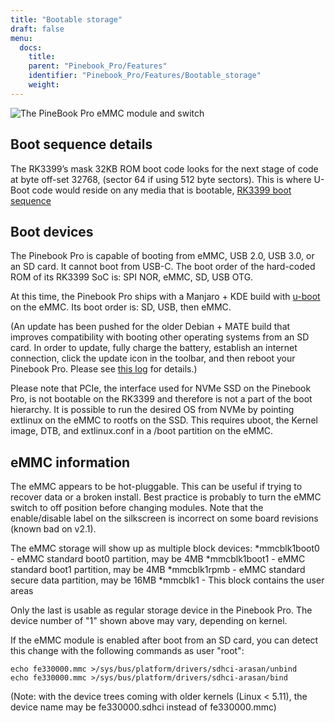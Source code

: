 ```yaml
---
title: "Bootable storage"
draft: false
menu:
  docs:
    title:
    parent: "Pinebook_Pro/Features"
    identifier: "Pinebook_Pro/Features/Bootable_storage"
    weight: 
---
```


![The PineBook Pro eMMC module and switch](/documentation/images/Pbp_emmc_disable_sw.jpg)

## Boot sequence details

The RK3399’s mask 32KB ROM boot code looks for the next stage of code at byte off-set 32768, (sector 64 if using 512 byte sectors). This is where U-Boot code would reside on any media that is bootable, [RK3399 boot sequence](/documentation/General/RK3399_boot_sequence)

## Boot devices

The Pinebook Pro is capable of booting from eMMC, USB 2.0, USB 3.0, or an SD card. It cannot boot from USB-C. The boot order of the hard-coded ROM of its RK3399 SoC is: SPI NOR, eMMC, SD, USB OTG.

At this time, the Pinebook Pro ships with a Manjaro + KDE build with [u-boot](https://www.denx.de/wiki/U-Boot/) on the eMMC. Its boot order is: SD, USB, then eMMC.

(An update has been pushed for the older Debian + MATE build that improves compatibility with booting other operating systems from an SD card. In order to update, fully charge the battery, establish an internet connection, click the update icon in the toolbar, and then reboot your Pinebook Pro. Please see [this log](https://forum.pine64.org/showthread.php?tid=7830) for details.)

Please note that PCIe, the interface used for NVMe SSD on the Pinebook Pro, is not bootable on the RK3399 and therefore is not a part of the boot hierarchy. It is possible to run the desired OS from NVMe by pointing extlinux on the eMMC to rootfs on the SSD. This requires uboot, the Kernel image, DTB, and extlinux.conf
in a /boot partition on the eMMC.

## eMMC information

The eMMC appears to be hot-pluggable. This can be useful if trying to recover data or a broken install. Best practice is probably to turn the eMMC switch to off position before changing modules. Note that the enable/disable label on the silkscreen is incorrect on some board revisions (known bad on v2.1).

The eMMC storage will show up as multiple block devices:
*mmcblk1boot0 - eMMC standard boot0 partition, may be 4MB
*mmcblk1boot1 - eMMC standard boot1 partition, may be 4MB
*mmcblk1rpmb - eMMC standard secure data partition, may be 16MB
*mmcblk1 - This block contains the user areas

Only the last is usable as regular storage device in the Pinebook Pro.
The device number of "1" shown above may vary, depending on kernel.

If the eMMC module is enabled after boot from an SD card, you can detect this change with the following commands as user "root":

    echo fe330000.mmc >/sys/bus/platform/drivers/sdhci-arasan/unbind
    echo fe330000.mmc >/sys/bus/platform/drivers/sdhci-arasan/bind

(Note: with the device trees coming with older kernels (Linux &lt; 5.11), the device name may be fe330000.sdhci instead of fe330000.mmc)
